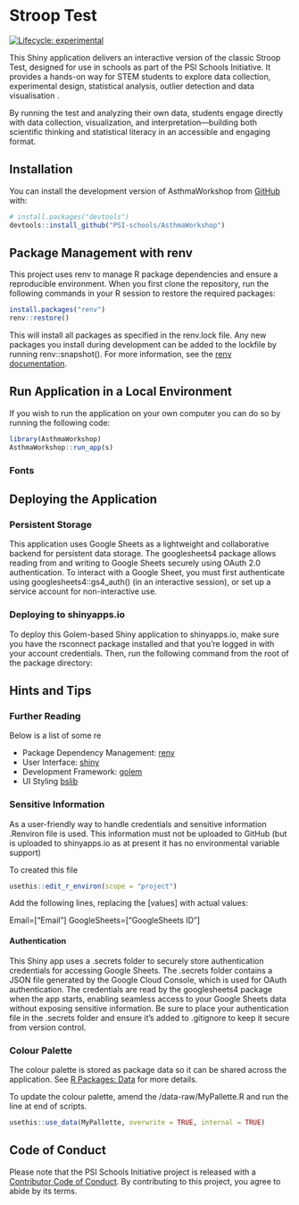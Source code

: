 
<!-- README.md is generated from README.Rmd. Please edit that file -->

# Stroop Test

<!-- badges: start -->

[![Lifecycle:
experimental](https://img.shields.io/badge/lifecycle-experimental-orange.svg)](https://lifecycle.r-lib.org/articles/stages.html#experimental)
<!-- badges: end -->

This Shiny application delivers an interactive version of the classic
Stroop Test, designed for use in schools as part of the PSI Schools
Initiative. It provides a hands-on way for STEM students to explore data
collection, experimental design, statistical analysis, outlier detection
and data visualisation .

By running the test and analyzing their own data, students engage
directly with data collection, visualization, and
interpretation—building both scientific thinking and statistical
literacy in an accessible and engaging format.

## Installation

You can install the development version of AsthmaWorkshop from
[GitHub](https://github.com/) with:

``` r
# install.packages("devtools")
devtools::install_github("PSI-schools/AsthmaWorkshop")
```

## Package Management with renv

This project uses renv to manage R package dependencies and ensure a
reproducible environment. When you first clone the repository, run the
following commands in your R session to restore the required packages:

``` r
install.packages("renv")
renv::restore()
```

This will install all packages as specified in the renv.lock file. Any
new packages you install during development can be added to the lockfile
by running renv::snapshot(). For more information, see the [renv
documentation](https://rstudio.github.io/renv/).

## Run Application in a Local Environment

If you wish to run the application on your own computer you can do so by
running the following code:

``` r
library(AsthmaWorkshop)
AsthmaWorkshop::run_app(s)
```

### Fonts

## Deploying the Application

### Persistent Storage

This application uses Google Sheets as a lightweight and collaborative
backend for persistent data storage. The googlesheets4 package allows
reading from and writing to Google Sheets securely using OAuth 2.0
authentication. To interact with a Google Sheet, you must first
authenticate using googlesheets4::gs4_auth() (in an interactive
session), or set up a service account for non-interactive use.

### Deploying to shinyapps.io

To deploy this Golem-based Shiny application to shinyapps.io, make sure
you have the rsconnect package installed and that you’re logged in with
your account credentials. Then, run the following command from the root
of the package directory:

## Hints and Tips

### Further Reading

Below is a list of some re

- Package Dependency Management: [renv](https://rstudio.github.io/renv/)
- User Interface: [shiny](https://mastering-shiny.org/)
- Development Framework: [golem](https://engineering-shiny.org/)
- UI Styling [bslib](https://rstudio.github.io/bslib/)

### Sensitive Information

As a user-friendly way to handle credentials and sensitive information
.Renviron file is used. This information must not be uploaded to GitHub
(but is uploaded to shinyapps.io as at present it has no environmental
variable support)

To created this file

``` r
usethis::edit_r_environ(scope = "project")
```

Add the following lines, replacing the \[values\] with actual values:

Email=\[“Email”\] GoogleSheets=\[“GoogleSheets ID”\]

#### Authentication

This Shiny app uses a .secrets folder to securely store authentication
credentials for accessing Google Sheets. The .secrets folder contains a
JSON file generated by the Google Cloud Console, which is used for OAuth
authentication. The credentials are read by the googlesheets4 package
when the app starts, enabling seamless access to your Google Sheets data
without exposing sensitive information. Be sure to place your
authentication file in the .secrets folder and ensure it’s added to
.gitignore to keep it secure from version control.

### Colour Palette

The colour palette is stored as package data so it can be shared across
the application. See [R Packages: Data](https://r-pkgs.org/data.html)
for more details.

To update the colour palette, amend the /data-raw/MyPallette.R and run
the line at end of scripts.

``` r
usethis::use_data(MyPallette, overwrite = TRUE, internal = TRUE)
```

## Code of Conduct

Please note that the PSI Schools Initiative project is released with a
[Contributor Code of
Conduct](https://contributor-covenant.org/version/2/1/CODE_OF_CONDUCT.html).
By contributing to this project, you agree to abide by its terms.
